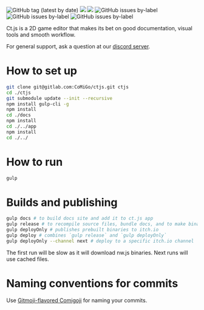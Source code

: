 ![GitHub tag (latest by date)](https://img.shields.io/github/tag-date/ct-js/ct-js?label=version&style=flat-square) ![](https://img.shields.io/badge/license-GPL--3-informational?style=flat-square) [![](https://img.shields.io/discord/490052958310891520?style=flat-square&logo=discord&logoColor=white)](https://discord.gg/CggbPkb)
![GitHub issues by-label](https://img.shields.io/github/issues/ct-js/ct-js/state:to%20do?style=flat-square&label=todo%20issues) ![GitHub issues by-label](https://img.shields.io/github/issues/ct-js/ct-js/state:current%20release?style=flat-square&label=current%20release%20issues)
 ![GitHub issues by-label](https://img.shields.io/github/issues/ct-js/ct-js/help%20wanted?style=flat-square&label=help%20wanted)

Ct.js is a 2D game editor that makes its bet on good documentation, visual tools and smooth workflow.

For general support, ask a question at our [discord server](https://discord.gg/CggbPkb).

# How to set up

```sh
git clone git@gitlab.com:CoMiGo/ctjs.git ctjs
cd ./ctjs
git submodule update --init --recursive
npm install gulp-cli -g
npm install
cd ./docs
npm install
cd ./../app
npm install
cd ./../
```

# How to run

```sh
gulp
```

# Builds and publishing

```sh
gulp docs # to build docs site and add it to ct.js app
gulp release # to recompile source files, bundle docs, and to make binaries
gulp deployOnly # publishes prebuilt binaries to itch.io
gulp deploy # combines `gulp release` and `gulp deployOnly`
gulp deployOnly --channel next # deploy to a specific itch.io channel
```

The first run will be slow as it will download nw.js binaries. Next runs will use cached files.

# Naming conventions for commits

Use [Gitmoji-flavored Comigoji](https://comigo.gitlab.io/comigoji/#gitmoji) for naming your commits.
